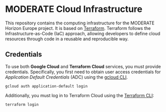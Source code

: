 # MODERATE Cloud Infrastructure

This repository contains the computing infrastructure for the MODERATE Horizon Europe project. It is based on [Terraform](https://www.terraform.io/). Terraform follows the Infrastructure-as-Code (IaC) approach, allowing developers to define cloud resources through code in a reusable and reproducible way.

## Credentials

To use both **Google Cloud** and **Terraform Cloud** services, you must provide credentials. Specifically, you first need to obtain user access credentials for _Application Default Credentials_ (ADC) using the [gcloud CLI](https://cloud.google.com/sdk/gcloud).

```
gcloud auth application-default login
```

Additionally, you must log in to Terraform Cloud using the [Terraform CLI](https://developer.hashicorp.com/terraform/downloads):

```
terraform login
```